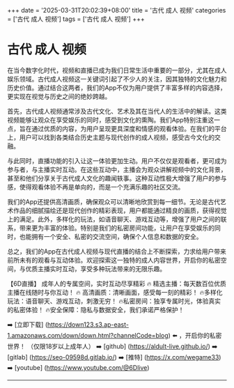 +++
date = '2025-03-31T20:02:39+08:00'
title = '古代 成人 视频'
categories = ['古代 成人 视频']
tags = ['古代 成人 视频']
+++

# 古代 成人 视频

在当今数字化时代，视频和直播已成为我们日常生活中重要的一部分，尤其在成人娱乐领域。古代成人视频这一关键词引起了不少人的关注，因其独特的文化魅力和历史价值。通过结合这两者，我们的App不仅为用户提供了丰富多样的内容选择，更实现在视觉与历史之间的绝妙跨越。

首先，古代成人视频通常涉及古代文化、艺术及其在当代人的生活中的解读。这类视频能够让观众在享受娱乐的同时，感受到文化的熏陶。我们App特别注重这一点，旨在通过优质的内容，为用户呈现更具深度和情感的观看体验。在我们的平台上，用户可以找到各类结合历史主题与现代创作的成人视频，感受古今文化的交融。

与此同时，直播功能的引入让这一体验更加生动。用户不仅仅是观看者，更可成为参与者，与主播实时互动。在这些互动中，主播会为观众讲解视频中的文化背景，甚至和他们分享关于古代成人文化的趣闻轶事。这种互动性极大增强了用户的参与感，使得观看体验不再是单向的，而是一个充满乐趣的社区交流。

我们的App还提供高清画质，确保观众可以清晰地欣赏到每一细节。无论是古代艺术作品的细腻描绘还是现代创作的精彩表现，用户都能通过精良的画质，获得视觉上的满足。此外，多样化的玩法，如语音聊天、游戏互动等，增强了用户之间的联系，带来更为丰富的体验。特别是我们的私密房间功能，让用户在享受娱乐的同时，也能拥有一个安全、私密的交流空间，确保个人信息和数据的安全。

总之，我们的App在古代成人视频与现代直播的结合上不断探索，力求给用户带来前所未有的观看与互动体验。欢迎探索这一独特的成人内容世界，开启你的私密空间，与优质主播实时互动，享受多种玩法带来的无限乐趣。

【6D直播】
成年人的专属空间，实时互动尽享精彩
🔥 精选主播：每天数百位优质主播在线随时与你互动！
🔥 高清画质：清晰画面，感受每一刻的精彩！
🔥多样化玩法：语音聊天、游戏互动，刺激无穷！
🔥私密房间：独享专属时光，体验真实的私密体验！
🔥安全保障：隐私与数据安全，我们承诺严格保护！

➡️ [立即下载] (https://down123.s3.ap-east-1.amazonaws.com/down/down.html?channelCode=blog) ⬅️ ，开启你的私密世界！
（仅限18岁以上成年人）
➡️ [github] (https://aldult-live.github.io/)
➡️ [gitlab] (https://seo-09598d.gitlab.io/)
➡️ [推特] (https://x.com/wegame33)
➡️ [youtube] (https://www.youtube.com/@6Dlive)

---
